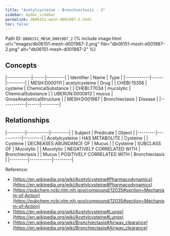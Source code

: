 ```yaml
---
title: "Acetylcysteine - Bronchiectasis - 2"
sidebar: mydoc_sidebar
permalink: db06151-mesh-d001987-2.html
toc: false 
---
```



Path ID: `DB06151_MESH_D001987_2`
{% include image.html url="images/db06151-mesh-d001987-2.png" file="db06151-mesh-d001987-2.png" alt="db06151-mesh-d001987-2" %}

## Concepts

|------------|------|---------|
| Identifier | Name | Type    |
|------------|------|---------|
| MESH:D000111 | acetylcysteine | Drug |
| CHEBI:15356 | cysteine | ChemicalSubstance |
| CHEBI:77034 | mucolytic | ChemicalSubstance |
| UBERON:0000912 | mucus | GrossAnatomicalStructure |
| MESH:D001987 | Bronchiectasis | Disease |
|------------|------|---------|

## Relationships

|---------|-----------|---------|
| Subject | Predicate | Object  |
|---------|-----------|---------|
| Acetylcysteine | HAS METABOLITE | Cysteine |
| Cysteine | DECREASES ABUNDANCE OF | Mucus |
| Cysteine | SUBCLASS OF | Mucolytic |
| Mucolytic | NEGATIVELY CORRELATED WITH | Bronchiectasis |
| Mucus | POSITIVELY CORRELATED WITH | Bronchiectasis |
|---------|-----------|---------|

Reference: 
  - [https://en.wikipedia.org/wiki/Acetylcysteine#Pharmacodynamics](https://en.wikipedia.org/wiki/Acetylcysteine#Pharmacodynamics)
  - [https://pubchem.ncbi.nlm.nih.gov/compound/12035#section=Mechanism-of-Action](https://pubchem.ncbi.nlm.nih.gov/compound/12035#section=Mechanism-of-Action)
  - [https://en.wikipedia.org/wiki/Acetylcysteine#Lungs](https://en.wikipedia.org/wiki/Acetylcysteine#Lungs)
  - [https://en.wikipedia.org/wiki/Bronchiectasis#Airway_clearance](https://en.wikipedia.org/wiki/Bronchiectasis#Airway_clearance)
